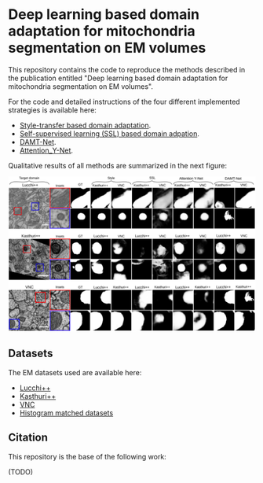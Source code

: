# Deep learning based domain adaptation for mitochondria segmentation on EM volumes
                                                                                                                       
This repository contains the code to reproduce the methods described in the publication entitled "Deep learning based domain adaptation for mitochondria segmentation on EM volumes". 

For the code and detailed instructions of the four different implemented strategies is available here:

- [Style-transfer based domain adaptation](CUT).
- [Self-supervised learning (SSL) based domain adpation](SSL).
- [DAMT-Net](DAMT-Net).
- [Attention_Y-Net](Attention_Y-Net).

Qualitative results of all methods are summarized in the next figure:
<p align="center">
  <img src="./img/DAoverview.png" width="800"></a>
</p>

## Datasets

The EM datasets used are available here:
- [Lucchi++](https://sites.google.com/view/connectomics/ "Lucchi++")
- [Kasthuri++](https://sites.google.com/view/connectomics/ "Kasthuri++")
- [VNC](https://github.com/unidesigner/groundtruth-drosophila-vnc "VNC")
- [Histogram matched datasets](https://ehubox.ehu.eus/s/X3qRpYsPftxgjPw "Histogram matched datasets")

## Citation                                                                                                             
                                                                                                                        
This repository is the base of the following work:                                                                      
    
(TODO)
